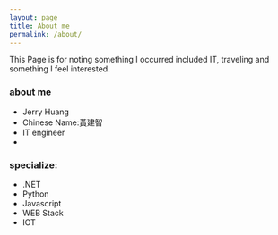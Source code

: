 ```yaml
---
layout: page
title: About me
permalink: /about/
---
```


This Page is for noting something I occurred included IT, traveling and something I feel interested.

### about me
- Jerry Huang 
- Chinese Name:黃建智
- IT engineer
- 

### specialize:
- .NET 
- Python
- Javascript
- WEB Stack
- IOT 

